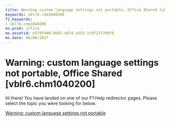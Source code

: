 ```yaml
---
title: Warning custom language settings not portable, Office Shared [vblr6.chm1040200]
keywords: vblr6.chm1040200
f1_keywords:
- vblr6.chm1040200
ms.prod: office
ms.assetid: d370f940-8665-4d74-a355-1c9f22f700f6
ms.date: 06/08/2017
---
```



# Warning: custom language settings not portable, Office Shared [vblr6.chm1040200]

Hi there! You have landed on one of our F1 Help redirector pages. Please select the topic you were looking for below.

[Warning: custom language settings not portable](http://msdn.microsoft.com/library/a23a1fd7-2995-cab0-0be2-74cd84a3a98a%28Office.15%29.aspx)


